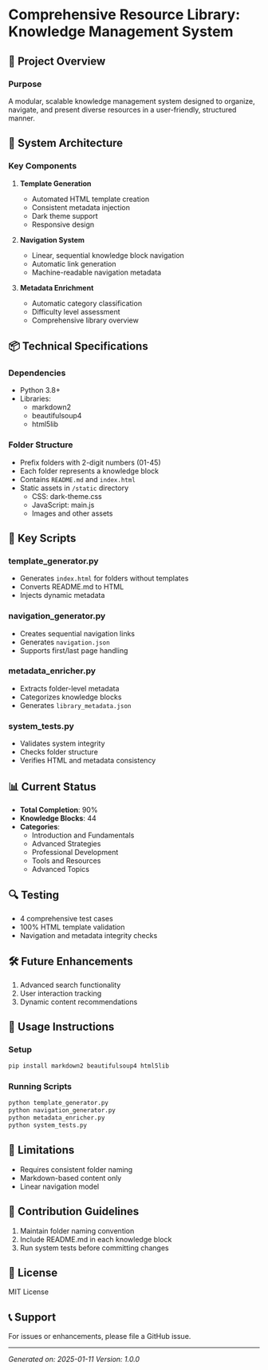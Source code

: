# Comprehensive Resource Library: Knowledge Management System

## 🌟 Project Overview

### Purpose
A modular, scalable knowledge management system designed to organize, navigate, and present diverse resources in a user-friendly, structured manner.

## 🔧 System Architecture

### Key Components
1. **Template Generation**
   - Automated HTML template creation
   - Consistent metadata injection
   - Dark theme support
   - Responsive design

2. **Navigation System**
   - Linear, sequential knowledge block navigation
   - Automatic link generation
   - Machine-readable navigation metadata

3. **Metadata Enrichment**
   - Automatic category classification
   - Difficulty level assessment
   - Comprehensive library overview

## 📦 Technical Specifications

### Dependencies
- Python 3.8+
- Libraries:
  - markdown2
  - beautifulsoup4
  - html5lib

### Folder Structure
- Prefix folders with 2-digit numbers (01-45)
- Each folder represents a knowledge block
- Contains `README.md` and `index.html`
- Static assets in `/static` directory
  - CSS: dark-theme.css
  - JavaScript: main.js
  - Images and other assets

## 🚀 Key Scripts

### template_generator.py
- Generates `index.html` for folders without templates
- Converts README.md to HTML
- Injects dynamic metadata

### navigation_generator.py
- Creates sequential navigation links
- Generates `navigation.json`
- Supports first/last page handling

### metadata_enricher.py
- Extracts folder-level metadata
- Categorizes knowledge blocks
- Generates `library_metadata.json`

### system_tests.py
- Validates system integrity
- Checks folder structure
- Verifies HTML and metadata consistency

## 📊 Current Status
- **Total Completion**: 90%
- **Knowledge Blocks**: 44
- **Categories**: 
  - Introduction and Fundamentals
  - Advanced Strategies
  - Professional Development
  - Tools and Resources
  - Advanced Topics

## 🔍 Testing
- 4 comprehensive test cases
- 100% HTML template validation
- Navigation and metadata integrity checks

## 🛠 Future Enhancements
1. Advanced search functionality
2. User interaction tracking
3. Dynamic content recommendations

## 📝 Usage Instructions

### Setup
```bash
pip install markdown2 beautifulsoup4 html5lib
```

### Running Scripts
```bash
python template_generator.py
python navigation_generator.py
python metadata_enricher.py
python system_tests.py
```

## 📌 Limitations
- Requires consistent folder naming
- Markdown-based content only
- Linear navigation model

## 🤝 Contribution Guidelines
1. Maintain folder naming convention
2. Include README.md in each knowledge block
3. Run system tests before committing changes

## 📄 License
MIT License

## 📞 Support
For issues or enhancements, please file a GitHub issue.

---

*Generated on: 2025-01-11*
*Version: 1.0.0*

